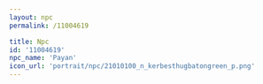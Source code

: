 ```yaml
---
layout: npc
permalink: /11004619

title: Npc
id: '11004619'
npc_name: 'Payan'
icon_url: 'portrait/npc/21010100_n_kerbesthugbatongreen_p.png'
---
```


